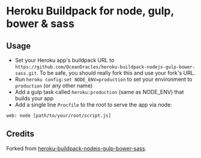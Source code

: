 Heroku Buildpack for node, gulp, bower & sass
========================================

Usage
-----

- Set your Heroku app's buildpack URL to `https://github.com/OceanOracles/heroku-buildpack-nodejs-gulp-bower-sass.git`. To be safe, you should really fork this and use your fork's URL.
- Run `heroku config:set NODE_ENV=production` to set your environment to `production` (or any other name)
- Add a gulp task called `heroku:production` (same as NODE_ENV) that builds your app
- Add a single line `Procfile` to the root to serve the app via node:

```
web: node [path/to/your/root/script.js]
```


Credits
-------

Forked from [heroku-buildpack-nodejs-gulp-bower-sass](https://github.com/evenemento/heroku-buildpack-nodejs-gulp-bower-sass).
